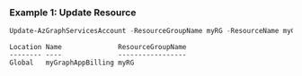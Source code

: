 ### Example 1: Update Resource
```powershell
Update-AzGraphServicesAccount -ResourceGroupName myRG -ResourceName myGraphAppBilling
```

```output
Location Name              ResourceGroupName
-------- ----              -----------------
Global   myGraphAppBilling myRG
```
